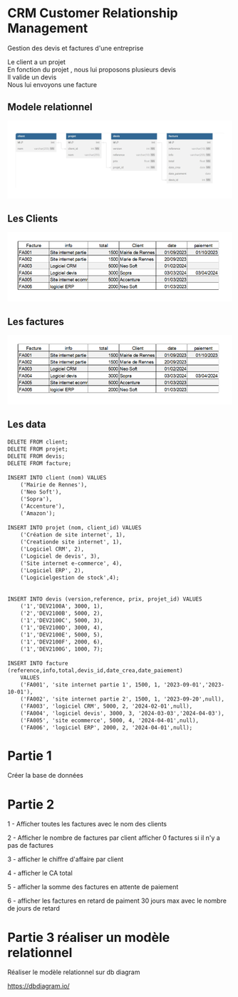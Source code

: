 # CRM Customer  Relationship Management
Gestion des devis et factures d'une entreprise
  
Le client a un projet  
En fonction du projet , nous lui proposons plusieurs devis  
Il valide un devis  
Nous lui envoyons une facture  
  

## Modele relationnel
![crm](../img/08/crm.webp)
## Les Clients
![client](../img/08/client.png)
## Les factures
![facture](../img/08/facture.png)

## Les data
```mysql
DELETE FROM client;
DELETE FROM projet;
DELETE FROM devis;
DELETE FROM facture;

INSERT INTO client (nom) VALUES 
	('Mairie de Rennes'),
	('Neo Soft'),
	('Sopra'),
	('Accenture'),
	('Amazon');

INSERT INTO projet (nom, client_id) VALUES
	('Création de site internet', 1),
	('Creationde site internet', 1),
	('Logiciel CRM', 2),
	('Logiciel de devis', 3),
	('Site internet e-commerce', 4),
	('Logiciel ERP', 2),
	('Logicielgestion de stock',4);

    
INSERT INTO devis (version,reference, prix, projet_id) VALUES
	('1','DEV2100A', 3000, 1),
	('2','DEV2100B', 5000, 2),
	('1','DEV2100C', 5000, 3),
	('1','DEV2100D', 3000, 4),
	('1','DEV2100E', 5000, 5),
	('1','DEV2100F', 2000, 6),
	('1','DEV2100G', 1000, 7);

INSERT INTO facture (reference,info,total,devis_id,date_crea,date_paiement)	
    VALUES
	('FA001', 'site internet partie 1', 1500, 1, '2023-09-01','2023-10-01'),
	('FA002', 'site internet partie 2', 1500, 1, '2023-09-20',null),
	('FA003', 'logiciel CRM', 5000, 2, '2024-02-01',null),
	('FA004', 'logiciel devis', 3000, 3, '2024-03-03','2024-04-03'),
	('FA005', 'site ecommerce', 5000, 4, '2024-04-01',null),
	('FA006', 'logiciel ERP', 2000, 2, '2024-04-01',null);

```
# Partie 1
Créer la base de données

# Partie 2
1 - Afficher toutes les factures avec le nom des clients  
  
2 - Afficher le nombre de factures par client
afficher 0 factures si il n'y a pas de factures

3 - afficher le chiffre d'affaire par client 

4 - afficher le CA total

5 - afficher  la somme des factures en attente de paiement

6 - afficher les factures en retard de paiment 30 jours max
avec le nombre de jours de retard


# Partie 3 réaliser un modèle relationnel
  
Réaliser le modèle relationnel sur db diagram  
  
https://dbdiagram.io/
